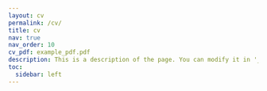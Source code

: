 ```yaml
---
layout: cv
permalink: /cv/
title: cv
nav: true
nav_order: 10
cv_pdf: example_pdf.pdf
description: This is a description of the page. You can modify it in '_pages/cv.md'. You can also change or remove the top pdf download button.
toc:
  sidebar: left
---
```

